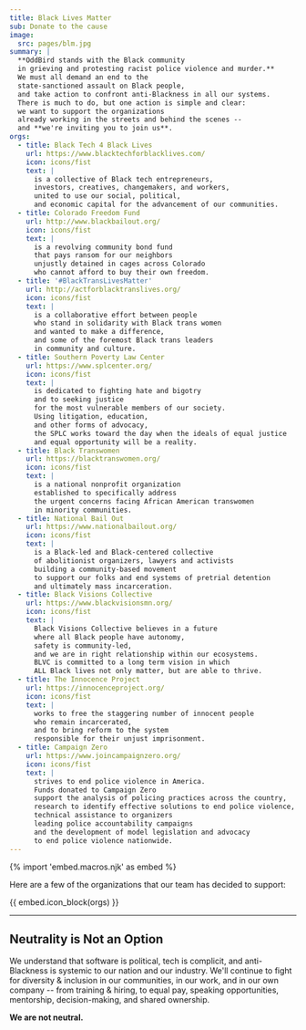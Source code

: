 ```yaml
---
title: Black Lives Matter
sub: Donate to the cause
image:
  src: pages/blm.jpg
summary: |
  **OddBird stands with the Black community
  in grieving and protesting racist police violence and murder.**
  We must all demand an end to the
  state-sanctioned assault on Black people,
  and take action to confront anti-Blackness in all our systems.
  There is much to do, but one action is simple and clear:
  we want to support the organizations
  already working in the streets and behind the scenes --
  and **we're inviting you to join us**.
orgs:
  - title: Black Tech 4 Black Lives
    url: https://www.blacktechforblacklives.com/
    icon: icons/fist
    text: |
      is a collective of Black tech entrepreneurs,
      investors, creatives, changemakers, and workers,
      united to use our social, political,
      and economic capital for the advancement of our communities.
  - title: Colorado Freedom Fund
    url: http://www.blackbailout.org/
    icon: icons/fist
    text: |
      is a revolving community bond fund
      that pays ransom for our neighbors
      unjustly detained in cages across Colorado
      who cannot afford to buy their own freedom.
  - title: '#BlackTransLivesMatter'
    url: http://actforblacktranslives.org/
    icon: icons/fist
    text: |
      is a collaborative effort between people
      who stand in solidarity with Black trans women
      and wanted to make a difference,
      and some of the foremost Black trans leaders
      in community and culture.
  - title: Southern Poverty Law Center
    url: https://www.splcenter.org/
    icon: icons/fist
    text: |
      is dedicated to fighting hate and bigotry
      and to seeking justice
      for the most vulnerable members of our society.
      Using litigation, education,
      and other forms of advocacy,
      the SPLC works toward the day when the ideals of equal justice
      and equal opportunity will be a reality.
  - title: Black Transwomen
    url: https://blacktranswomen.org/
    icon: icons/fist
    text: |
      is a national nonprofit organization
      established to specifically address
      the urgent concerns facing African American transwomen
      in minority communities.
  - title: National Bail Out
    url: https://www.nationalbailout.org/
    icon: icons/fist
    text: |
      is a Black-led and Black-centered collective
      of abolitionist organizers, lawyers and activists
      building a community-based movement
      to support our folks and end systems of pretrial detention
      and ultimately mass incarceration.
  - title: Black Visions Collective
    url: https://www.blackvisionsmn.org/
    icon: icons/fist
    text: |
      Black Visions Collective believes in a future
      where all Black people have autonomy,
      safety is community-led,
      and we are in right relationship within our ecosystems.
      BLVC is committed to a long term vision in which
      ALL Black lives not only matter, but are able to thrive.
  - title: The Innocence Project
    url: https://innocenceproject.org/
    icon: icons/fist
    text: |
      works to free the staggering number of innocent people
      who remain incarcerated,
      and to bring reform to the system
      responsible for their unjust imprisonment.
  - title: Campaign Zero
    url: https://www.joincampaignzero.org/
    icon: icons/fist
    text: |
      strives to end police violence in America.
      Funds donated to Campaign Zero
      support the analysis of policing practices across the country,
      research to identify effective solutions to end police violence,
      technical assistance to organizers
      leading police accountability campaigns
      and the development of model legislation and advocacy
      to end police violence nationwide.
---
```


{% import 'embed.macros.njk' as embed %}

Here are a few of the organizations
that our team has decided to support:

{{ embed.icon_block(orgs) }}

---

## Neutrality is Not an Option

We understand that software is political, tech is complicit, and
anti-Blackness is systemic to our nation and our industry. We'll
continue to fight for diversity & inclusion in our communities, in our
work, and in our own company -- from training & hiring, to equal pay,
speaking opportunities, mentorship, decision-making, and shared
ownership.

**We are not neutral.**

[twitter]: https://twitter.com/oddbird
[email]: mailto:birds@oddbird.net

